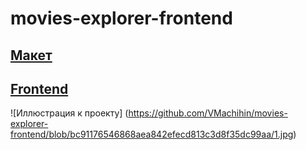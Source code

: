 # movies-explorer-frontend

## [Макет](https://disk.yandex.ru/d/NX_wi5mi-rc3eg)

## [Frontend](https://movies.lib.nomoredomains.rocks.vitmach.ru)

![Иллюстрация к проекту] (https://github.com/VMachihin/movies-explorer-frontend/blob/bc91176546868aea842efecd813c3d8f35dc99aa/1.jpg)


